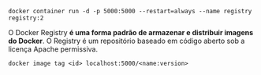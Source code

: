 ```
docker container run -d -p 5000:5000 --restart=always --name registry registry:2
```

O Docker Registry **é uma forma padrão de armazenar e distribuir imagens do Docker**. O Registry é um repositório baseado em código aberto sob a licença Apache permissiva.

```
docker image tag <id> localhost:5000/<name:version>
```